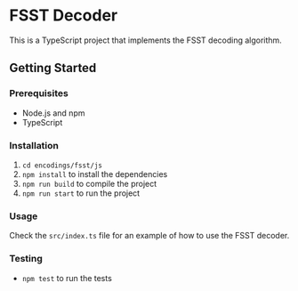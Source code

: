 # FSST Decoder
This is a TypeScript project that implements the FSST decoding algorithm.

## Getting Started
### Prerequisites
- Node.js and npm
- TypeScript

### Installation
1. `cd encodings/fsst/js`
2. `npm install` to install the dependencies
3. `npm run build` to compile the project
4. `npm run start` to run the project

### Usage
Check the `src/index.ts` file for an example of how to use the FSST decoder.

### Testing
- `npm test` to run the tests

